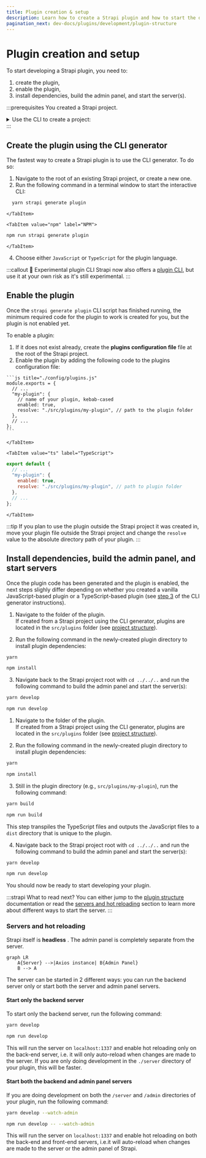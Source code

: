 ```yaml
---
title: Plugin creation & setup
description: Learn how to create a Strapi plugin and how to start the development servers
pagination_next: dev-docs/plugins/development/plugin-structure
---
```


# Plugin creation and setup

To start developing a Strapi plugin, you need to:

1. create the plugin,
2. enable the plugin,
3. install dependencies, build the admin panel, and start the server(s).

:::prerequisites
You created a Strapi project.

<details>
<summary>Use the CLI to create a project:</summary>

Run the corresponding command in a terminal window, replacing `my-project` with the name of your choice:

<Tabs groupId="yarn-npm">

<TabItem value="yarn" label="Yarn">

```bash
yarn create strapi-app my-project --quickstart
```

</TabItem>

<TabItem value="npm" label="NPM">

```bash
npx create-strapi-app@latest my-project --quickstart
```

</TabItem>

</Tabs>

More details can be found in the [CLI installation guide](/dev-docs/installation/cli).

</details>
:::

## Create the plugin using the CLI generator

The fastest way to create a Strapi plugin is to use the CLI generator. To do so:

1. Navigate to the root of an existing Strapi project, or create a new one.
2. Run the following command in a terminal window to start the interactive CLI:

  <Tabs groupId="yarn-npm">
    <TabItem value="yarn" label="Yarn">

  ```sh
    yarn strapi generate plugin
  ```

    </TabItem>

    <TabItem value="npm" label="NPM">

  ```sh
  npm run strapi generate plugin
  ```

    </TabItem>
  </Tabs>

4. Choose either `JavaScript` or `TypeScript` for the plugin language.

:::callout 🚧 Experimental plugin CLI
Strapi now also offers a [plugin CLI](/dev-docs/plugins/development/plugin-cli), but use it at your own risk as it's still experimental.
:::

## Enable the plugin

Once the `strapi generate plugin` CLI script has finished running, the minimum required code for the plugin to work is created for you, but the plugin is not enabled yet.

To enable a plugin:

1. If it does not exist already, create the **plugins configuration file** <PluginsConfigurationFile /> file at the root of the Strapi project.
2. Enable the plugin by adding the following code to the plugins configuration file:

  <Tabs>
    <TabItem value="js" label="JavaScript">

    ```js title="./config/plugins.js"
    module.exports = {
      // ...
      "my-plugin": {
        // name of your plugin, kebab-cased
        enabled: true,
        resolve: "./src/plugins/my-plugin", // path to the plugin folder
      },
      // ...
    };
    ```

    </TabItem>

    <TabItem value="ts" label="TypeScript">

  ```js title=./config/plugins.ts
  export default {
    // ...
    "my-plugin": {
      enabled: true,
      resolve: "./src/plugins/my-plugin", // path to plugin folder
    },
    // ...
  };
  ```

    </TabItem>
  </Tabs>

:::tip
If you plan to use the plugin outside the Strapi project it was created in, move your plugin file outside the Strapi project and change the `resolve` value to the absolute directory path of your plugin.
:::

## Install dependencies, build the admin panel, and start servers

Once the plugin code has been generated and the plugin is enabled, the next steps slighly differ depending on whether you created a vanilla JavaScript-based plugin or a TypeScript-based plugin (see [step 3](#create-the-plugin-using-the-cli-generator) of the CLI generator instructions).

<Tabs groupId="js-ts">

<TabItem value="js" label="JavaScript-based plugin">

1. Navigate to the folder of the plugin.<br />If created from a Strapi project using the CLI generator, plugins are located in the `src/plugins` folder (see [project structure](/dev-docs/project-structure)).

2. Run the following command in the newly-created plugin directory to install plugin dependencies:

  <Tabs groupId="yarn-npm">
  <TabItem value="yarn" label="Yarn">

  ```sh
  yarn
  ```

  </TabItem>

  <TabItem value="npm" label="NPM">

  ```sh
  npm install
  ```

  </TabItem>
  </Tabs>

3. Navigate back to the Strapi project root with `cd ../../..` and run the following command to build the admin panel and start the server(s):

  <Tabs groupId="yarn-npm">
  <TabItem value="yarn" label="Yarn">

  ```sh
  yarn develop
  ```

  </TabItem>

  <TabItem value="npm" label="NPM">

  ```sh
  npm run develop
  ```

  </TabItem>
  </Tabs>

</TabItem>

<TabItem label="TypeScript-based plugin" value="ts">

1. Navigate to the folder of the plugin.<br />If created from a Strapi project using the CLI generator, plugins are located in the `src/plugins` folder (see [project structure](/dev-docs/project-structure)).

2. Run the following command in the newly-created plugin directory to install plugin dependencies:

  <Tabs groupId="yarn-npm">
  <TabItem value="yarn" label="Yarn">

  ```sh
  yarn
  ```

  </TabItem>

  <TabItem value="npm" label="NPM">

  ```sh
  npm install
  ```

  </TabItem>
  </Tabs>

3. Still in the plugin directory (e.g., `src/plugins/my-plugin`), run the following command:

  <Tabs groupId="yarn-npm">
  <TabItem value="yarn" label="Yarn">

  ```sh
  yarn build
  ```

  </TabItem>

  <TabItem value="npm" label="NPM">

  ```sh
  npm run build
  ```

  </TabItem>
  </Tabs>

  This step transpiles the TypeScript files and outputs the JavaScript files to a `dist` directory that is unique to the plugin.

4. Navigate back to the Strapi project root with `cd ../../..` and run the following command to build the admin panel and start the server(s):

  <Tabs groupId="yarn-npm">
  <TabItem value="yarn" label="Yarn">

  ```sh
  yarn develop
  ```

  </TabItem>

  <TabItem value="npm" label="NPM">

  ```sh
  npm run develop
  ```

  </TabItem>
  </Tabs>

</TabItem>
</Tabs>

You should now be ready to start developing your plugin.

:::strapi What to read next?
You can either jump to the [plugin structure](/dev-docs/plugins/development/plugin-structure) documentation or read the [servers and hot reloading](#servers-and-hot-reloading) section to learn more about different ways to start the server.
:::

### Servers and hot reloading

Strapi itself is **headless** <HeadlessCms />. The admin panel is completely separate from the server.

```mermaid
graph LR
    A{Server} -->|Axios instance| B{Admin Panel}
    B --> A
```

The server can be started in 2 different ways: you can run the backend server only or start both the server and admin panel servers.

#### Start only the backend server

To start only the backend server, run the following command:

<Tabs groupId="yarn-npm">

<TabItem label="Yarn" value="yarn">

```bash
yarn develop
```

</TabItem>

<TabItem label="NPM" value="npm">

```bash
npm run develop
```

</TabItem>

</Tabs>

This will run the server on `localhost:1337` and enable hot reloading only on the back-end server, i.e. it will only auto-reload when changes are made to the server. If you are only doing development in the `./server` directory of your plugin, this will be faster.

#### Start both the backend and admin panel servers

If you are doing development on both the `/server` and `/admin` directories of your plugin, run the following command:

<Tabs groupId="yarn-npm">

<TabItem value="yarn" label="Yarn">

```bash
yarn develop --watch-admin
```

</TabItem>

<TabItem value="npm" label="NPM">

```bash
npm run develop -- --watch-admin
```

</TabItem>
</Tabs>

This will run the server on `localhost:1337` and enable hot reloading on both the back-end and front-end servers, i.e.it will auto-reload when changes are made to the server or the admin panel of Strapi.
